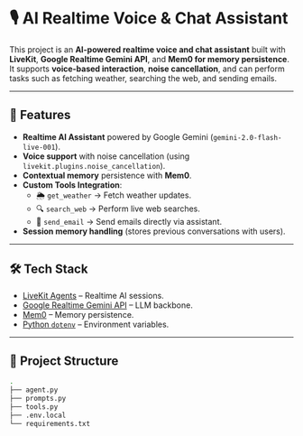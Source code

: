 # 🎙️ AI Realtime Voice & Chat Assistant  

This project is an **AI-powered realtime voice and chat assistant** built with **LiveKit**, **Google Realtime Gemini API**, and **Mem0 for memory persistence**.  
It supports **voice-based interaction**, **noise cancellation**, and can perform tasks such as fetching weather, searching the web, and sending emails.  

---

## 🚀 Features  

- **Realtime AI Assistant** powered by Google Gemini (`gemini-2.0-flash-live-001`).  
- **Voice support** with noise cancellation (using `livekit.plugins.noise_cancellation`).  
- **Contextual memory** persistence with **Mem0**.  
- **Custom Tools Integration**:  
  - 🌦️ `get_weather` → Fetch weather updates.  
  - 🔍 `search_web` → Perform live web searches.  
  - 📧 `send_email` → Send emails directly via assistant.  
- **Session memory handling** (stores previous conversations with users).  

---

## 🛠️ Tech Stack  

- [LiveKit Agents](https://https://docs.livekit.io/agents/) – Realtime AI sessions.  
- [Google Realtime Gemini API](https://ai.google.dev/) – LLM backbone.  
- [Mem0](https://mem0.ai) – Memory persistence.  
- [Python `dotenv`](https://pypi.org/project/python-dotenv/) – Environment variables.  

---

## 📂 Project Structure  

```bash
.
├── agent.py              
├── prompts.py           
├── tools.py             
├── .env.local           
└── requirements.txt     
